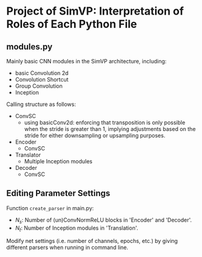 # Project of SimVP: Interpretation of Roles of Each Python File

## modules.py

Mainly basic CNN modules in the SimVP architecture, including: 

* basic Convolution 2d
* Convolution Shortcut
* Group Convolution
* Inception

Calling structure as follows:

* ConvSC
  * using basicConv2d: enforcing that transposition is only possible when the stride is greater than 1, implying adjustments based on the stride for either downsampling or upsampling purposes.
* Encoder
  * ConvSC
* Translator
  * Multiple Inception modules
* Decoder
  * ConvSC

## Editing Parameter Settings

Function ```create_parser``` in main.py:

* $N_s$: Number of (un)ConvNormReLU blocks in 'Encoder' and 'Decoder'.
* $N_t$: Number of Inception modules in 'Translation'.

Modify net settings (i.e. number of channels, epochs, etc.) by giving different parsers when running in command line.
